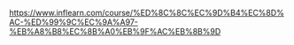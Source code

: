 https://www.inflearn.com/course/%ED%8C%8C%EC%9D%B4%EC%8D%AC-%ED%99%9C%EC%9A%A97-%EB%A8%B8%EC%8B%A0%EB%9F%AC%EB%8B%9D

